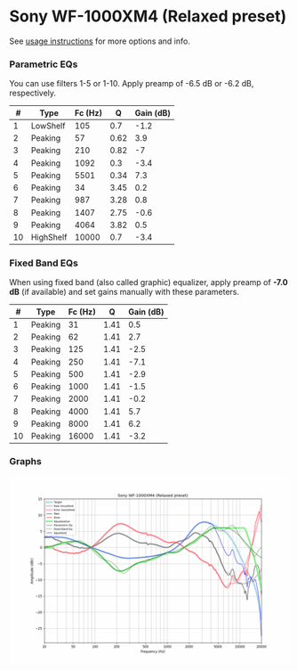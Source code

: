 # Sony WF-1000XM4 (Relaxed preset)
See [usage instructions](https://github.com/jaakkopasanen/AutoEq#usage) for more options and info.

### Parametric EQs
You can use filters 1-5 or 1-10. Apply preamp of -6.5 dB or -6.2 dB, respectively.

|   # | Type      |   Fc (Hz) |    Q |   Gain (dB) |
|-----|-----------|-----------|------|-------------|
|   1 | LowShelf  |       105 | 0.7  |        -1.2 |
|   2 | Peaking   |        57 | 0.62 |         3.9 |
|   3 | Peaking   |       210 | 0.82 |        -7   |
|   4 | Peaking   |      1092 | 0.3  |        -3.4 |
|   5 | Peaking   |      5501 | 0.34 |         7.3 |
|   6 | Peaking   |        34 | 3.45 |         0.2 |
|   7 | Peaking   |       987 | 3.28 |         0.8 |
|   8 | Peaking   |      1407 | 2.75 |        -0.6 |
|   9 | Peaking   |      4064 | 3.82 |         0.5 |
|  10 | HighShelf |     10000 | 0.7  |        -3.4 |

### Fixed Band EQs
When using fixed band (also called graphic) equalizer, apply preamp of **-7.0 dB** (if available) and set gains manually with these parameters.

|   # | Type    |   Fc (Hz) |    Q |   Gain (dB) |
|-----|---------|-----------|------|-------------|
|   1 | Peaking |        31 | 1.41 |         0.5 |
|   2 | Peaking |        62 | 1.41 |         2.7 |
|   3 | Peaking |       125 | 1.41 |        -2.5 |
|   4 | Peaking |       250 | 1.41 |        -7.1 |
|   5 | Peaking |       500 | 1.41 |        -2.9 |
|   6 | Peaking |      1000 | 1.41 |        -1.5 |
|   7 | Peaking |      2000 | 1.41 |        -0.2 |
|   8 | Peaking |      4000 | 1.41 |         5.7 |
|   9 | Peaking |      8000 | 1.41 |         6.2 |
|  10 | Peaking |     16000 | 1.41 |        -3.2 |

### Graphs
![](./Sony%20WF-1000XM4%20(Relaxed%20preset).png)
